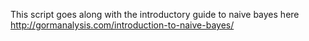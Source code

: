 This script goes along with the introductory guide to naive bayes here http://gormanalysis.com/introduction-to-naive-bayes/
